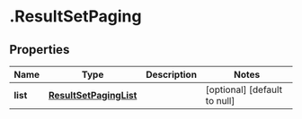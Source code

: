 # .ResultSetPaging

## Properties
Name | Type | Description | Notes
------------ | ------------- | ------------- | -------------
**list** | [**ResultSetPagingList**](ResultSetPagingList.md) |  | [optional] [default to null]


